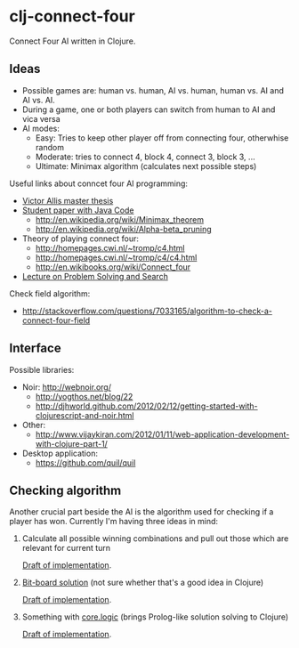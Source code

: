 clj-connect-four
================

Connect Four AI written in Clojure.

Ideas
------

* Possible games are: human vs. human, AI vs. human, human vs. AI and AI vs. AI.
* During a game, one or both players can switch from human to AI and vica versa
* AI modes:
  - Easy: Tries to keep other player off from connecting four, otherwhise random
  - Moderate: tries to connect 4, block 4, connect 3, block 3, ...
  - Ultimate: Minimax algorithm (calculates next possible steps)
  

Useful links about conncet four AI programming:

* [Victor Allis master thesis](http://www.connectfour.net/Files/connect4.pdf)
* [Student paper with Java Code](http://www.ccs.neu.edu/home/eclip5e/classes/csu520/index.html)
  - http://en.wikipedia.org/wiki/Minimax_theorem
  - http://en.wikipedia.org/wiki/Alpha-beta_pruning
* Theory of playing connect four:
  - http://homepages.cwi.nl/~tromp/c4.html
  - http://homepages.cwi.nl/~tromp/c4/c4.html
  - http://en.wikibooks.org/wiki/Connect_four
* [Lecture on Problem Solving and Search](http://www.dbai.tuwien.ac.at/staff/musliu/ProblemSolvingAI/)

Check field algorithm:

* http://stackoverflow.com/questions/7033165/algorithm-to-check-a-connect-four-field


Interface
---------

Possible libraries:
* Noir: http://webnoir.org/
  - http://yogthos.net/blog/22
  - http://djhworld.github.com/2012/02/12/getting-started-with-clojurescript-and-noir.html
* Other:
  - http://www.vijaykiran.com/2012/01/11/web-application-development-with-clojure-part-1/
* Desktop application:
  - https://github.com/quil/quil

Checking algorithm
------------------
Another crucial part beside the AI is the algorithm used for checking if a player has won.
Currently I'm having three ideas in mind:

1.  Calculate all possible winning combinations and pull out those which are relevant for current turn

    [Draft of implementation](https://gist.github.com/3520562).

2.  [Bit-board solution](http://stackoverflow.com/questions/4261332/optimization-chance-for-following-bit-operations) (not sure whether that's a good idea in Clojure)

    [Draft of implementation](https://gist.github.com/3639220).

3.  Something with [core.logic](https://github.com/clojure/core.logic) (brings Prolog-like solution solving to Clojure)

    [Draft of implementation](https://gist.github.com/3702469).
